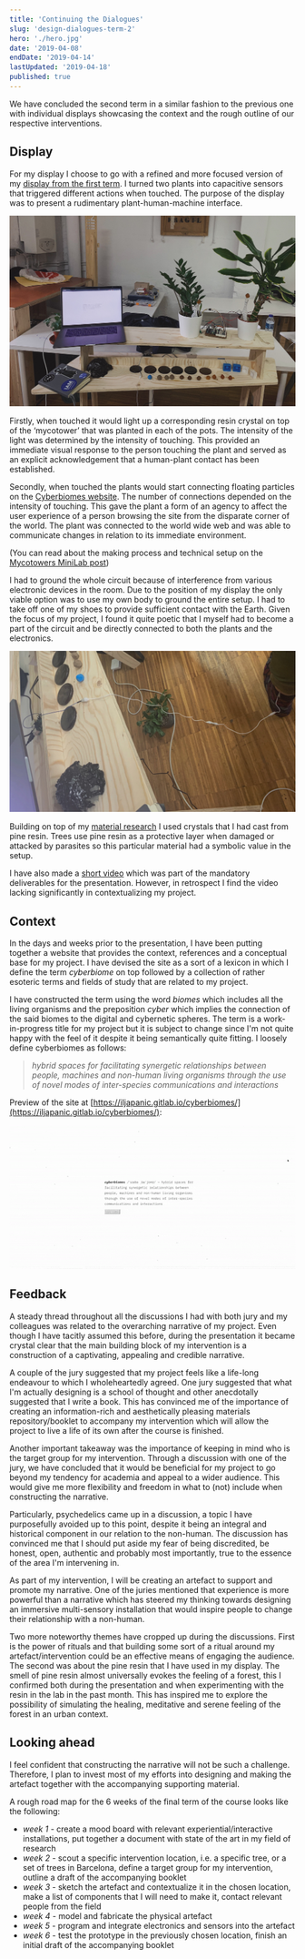 ```yaml
---
title: 'Continuing the Dialogues'
slug: 'design-dialogues-term-2'
hero: './hero.jpg'
date: '2019-04-08'
endDate: '2019-04-14'
lastUpdated: '2019-04-18'
published: true
---
```


We have concluded the second term in a similar fashion to the previous one with individual displays showcasing the context and the rough outline of our respective interventions.

## Display

For my display I choose to go with a refined and more focused version of my [display from the first term](/reflections/design-dialogues/). I turned two plants into capacitive sensors that triggered different actions when touched. The purpose of the display was to present a rudimentary plant-human-machine interface.

![](table-display.jpg 'Display')

Firstly, when touched it would light up a corresponding resin crystal on top of the ‘mycotower’ that was planted in each of the pots. The intensity of the light was determined by the intensity of touching. This provided an immediate visual response to the person touching the plant and served as an explicit acknowledgement that a human-plant contact has been established.

Secondly, when touched the plants would start connecting floating particles on the [Cyberbiomes website](https://iljapanic.gitlab.io/cyberbiomes/). The number of connections depended on the intensity of touching. This gave the plant a form of an agency to affect the user experience of a person browsing the site from the disparate corner of the world. The plant was connected to the world wide web and was able to communicate changes in relation to its immediate environment.

(You can read about the making process and technical setup on the [Mycotowers MiniLab post](/minilab/mycotowers/))

I had to ground the whole circuit because of interference from various electronic devices in the room. Due to the position of my display the only viable option was to use my own body to ground the entire setup. I had to take off one of my shoes to provide sufficient contact with the Earth. Given the focus of my project, I found it quite poetic that I myself had to become a part of the circuit and be directly connected to both the plants and the electronics.

![](grounding.jpg 'Bodily connection with Earth')

Building on top of my [material research](/reflections/material-driven-design/) I used crystals that I had cast from pine resin. Trees use pine resin as a protective layer when damaged or attacked by parasites so this particular material had a symbolic value in the setup.

I have also made a [short video](https://vimeo.com/329268153) which was part of the mandatory deliverables for the presentation. However, in retrospect I find the video lacking significantly in contextualizing my project.

## Context

In the days and weeks prior to the presentation, I have been putting together a website that provides the context, references and a conceptual base for my project. I have devised the site as a sort of a lexicon in which I define the term _cyberbiome_ on top followed by a collection of rather esoteric terms and fields of study that are related to my project.

I have constructed the term using the word _biomes_ which includes all the living organisms and the preposition _cyber_ which implies the connection of the said biomes to the digital and cybernetic spheres. The term is a work-in-progress title for my project but it is subject to change since I'm not quite happy with the feel of it despite it being semantically quite fitting. I loosely define cyberbiomes as follows:

> _hybrid spaces for facilitating synergetic relationships between people, machines and non-human living organisms through the use of novel modes of inter-species communications and interactions_

Preview of the site at [https://iljapanic.gitlab.io/cyberbiomes/](https://iljapanic.gitlab.io/cyberbiomes/):

![](cyberbiomes.gif 'A preview of the project website')

## Feedback

A steady thread throughout all the discussions I had with both jury and my colleagues was related to the overarching narrative of my project. Even though I have tacitly assumed this before, during the presentation it became crystal clear that the main building block of my intervention is a construction of a captivating, appealing and credible narrative.

A couple of the jury suggested that my project feels like a life-long endeavour to which I wholeheartedly agreed. One jury suggested that what I'm actually designing is a school of thought and other anecdotally suggested that I write a book. This has convinced me of the importance of creating an information-rich and aesthetically pleasing materials repository/booklet to accompany my intervention which will allow the project to live a life of its own after the course is finished.

Another important takeaway was the importance of keeping in mind who is the target group for my intervention. Through a discussion with one of the jury, we have concluded that it would be beneficial for my project to go beyond my tendency for academia and appeal to a wider audience. This would give me more flexibility and freedom in what to (not) include when constructing the narrative.

Particularly, psychedelics came up in a discussion, a topic I have purposefully avoided up to this point, despite it being an integral and historical component in our relation to the non-human. The discussion has convinced me that I should put aside my fear of being discredited, be honest, open, authentic and probably most importantly, true to the essence of the area I'm intervening in.

As part of my intervention, I will be creating an artefact to support and promote my narrative. One of the juries mentioned that experience is more powerful than a narrative which has steered my thinking towards designing an immersive multi-sensory installation that would inspire people to change their relationship with a non-human.

Two more noteworthy themes have cropped up during the discussions. First is the power of rituals and that building some sort of a ritual around my artefact/intervention could be an effective means of engaging the audience. The second was about the pine resin that I have used in my display. The smell of pine resin almost universally evokes the feeling of a forest, this I confirmed both during the presentation and when experimenting with the resin in the lab in the past month. This has inspired me to explore the possibility of simulating the healing, meditative and serene feeling of the forest in an urban context.

## Looking ahead

I feel confident that constructing the narrative will not be such a challenge. Therefore, I plan to invest most of my efforts into designing and making the artefact together with the accompanying supporting material.

A rough road map for the 6 weeks of the final term of the course looks like the following:

- _week 1_ - create a mood board with relevant experiential/interactive installations, put together a document with state of the art in my field of research
- _week 2_ - scout a specific intervention location, i.e. a specific tree, or a set of trees in Barcelona, define a target group for my intervention, outline a draft of the accompanying booklet
- _week 3_ - sketch the artefact and contextualize it in the chosen location, make a list of components that I will need to make it, contact relevant people from the field
- _week 4_ - model and fabricate the physical artefact
- _week 5_ - program and integrate electronics and sensors into the artefact
- _week 6_ - test the prototype in the previously chosen location, finish an initial draft of the accompanying booklet
